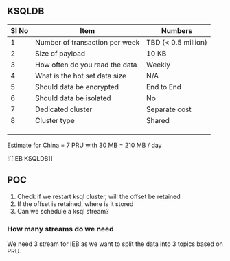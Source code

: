 
## KSQLDB
| Sl No | Item | Numbers |
| ---- | ---- | ---- |
| 1 | Number of transaction per week | TBD (< 0.5 million) |
| 2 | Size of payload | 10 KB |
| 3 | How often do you read the data | Weekly |
| 4 | What is the hot set data size | N/A |
| 5 | Should data be encrypted | End to End |
| 6 | Should data be isolated | No |
| 7 | Dedicated cluster | Separate cost |
| 8 | Cluster type | Shared |
|  |  |  |
|  |  |  |
|  |  |  |

Estimate for China = 7 PRU with 30 MB = 210 MB / day


![[IEB KSQLDB]]


## POC

1. Check if we restart ksql cluster, will the offset be retained
2. If the offset is retained, where is it stored
3. Can we schedule a ksql stream?


### How many streams do we need

We need 3 stream for IEB as we want to split the data into 3 topics based on PRU.



